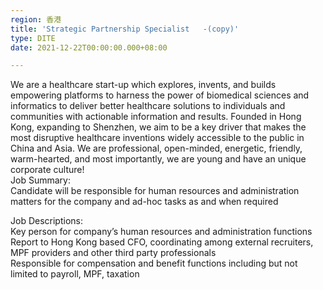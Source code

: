 ```yaml
---
region: 香港
title: 'Strategic Partnership Specialist   -(copy)'
type: DITE
date: 2021-12-22T00:00:00.000+08:00

---
```

We are a healthcare start-up which explores, invents, and builds empowering platforms to harness the power of biomedical sciences and informatics to deliver better healthcare solutions to individuals and communities with actionable information and results. Founded in Hong Kong, expanding to Shenzhen, we aim to be a key driver that makes the most disruptive healthcare inventions widely accessible to the public in China and Asia. We are professional, open-minded, energetic, friendly, warm-hearted, and most importantly, we are young and have an unique corporate culture!  
Job Summary:  
Candidate will be responsible for human resources and administration matters for the company and ad-hoc tasks as and when required  
  
Job Descriptions:  
Key person for company’s human resources and administration functions   
Report to Hong Kong based CFO, coordinating among external recruiters, MPF providers and other third party professionals   
Responsible for compensation and benefit functions including but not limited to payroll, MPF, taxation